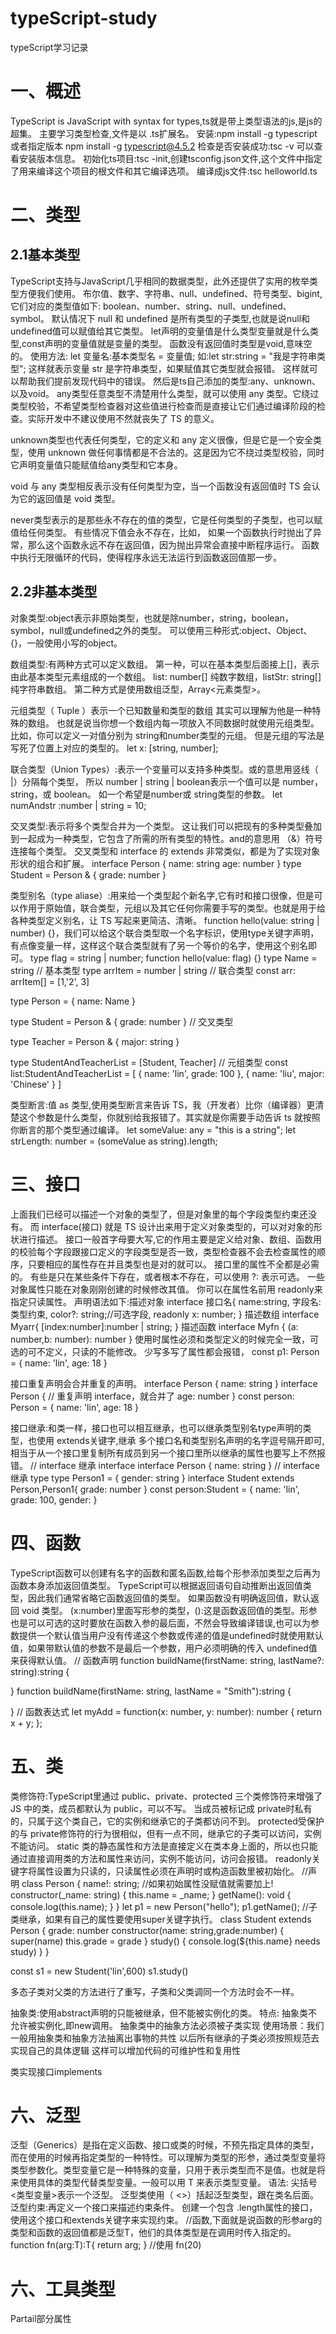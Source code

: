 # typeScript-study
typeScript学习记录
# 一、概述
TypeScript is JavaScript with syntax for types,ts就是带上类型语法的js,是js的超集。
主要学习类型检查,文件是以 .ts扩展名。
安装:npm install -g typescript 或者指定版本 npm install -g typescript@4.5.2
检查是否安装成功:tsc -v 可以查看安装版本信息。
初始化ts项目:tsc -init,创建tsconfig.json文件,这个文件中指定了用来编译这个项目的根文件和其它编译选项。 
编译成js文件:tsc helloworld.ts

# 二、类型
## 2.1基本类型
TypeScript支持与JavaScript几乎相同的数据类型，此外还提供了实用的枚举类型方便我们使用。 
布尔值、数字、字符串、null、undefined、符号类型、bigint,它们对应的类型值如下:
boolean、number、string、null、undefined、symbol。
默认情况下 null 和 undefined 是所有类型的子类型,也就是说null和undefined值可以赋值给其它类型。
let声明的变量值是什么类型变量就是什么类型,const声明的变量值就是变量的类型。
函数没有返回值时类型是void,意味空的。
使用方法:
let 变量名:基本类型名 = 变量值;
如:let str:string = "我是字符串类型";
这样就表示变量  str 是字符串类型，如果赋值其它类型就会报错。
这样就可以帮助我们提前发现代码中的错误。
然后是ts自己添加的类型:any、unknown、以及void。
any类型任意类型不清楚用什么类型，就可以使用 any 类型。它绕过类型校验，不希望类型检查器对这些值进行检查而是直接让它们通过编译阶段的检查。实际开发中不建议使用不然就丧失了 TS 的意义。

unknown类型也代表任何类型，它的定义和 any 定义很像，但是它是一个安全类型，使用 unknown 做任何事情都是不合法的。这是因为它不绕过类型校验，同时它声明变量值只能赋值给any类型和它本身。

void 与 any 类型相反表示没有任何类型为空，当一个函数没有返回值时 TS 会认为它的返回值是 void 类型。

never类型表示的是那些永不存在的值的类型，它是任何类型的子类型，也可以赋值给任何类型。
有些情况下值会永不存在，比如，
    如果一个函数执行时抛出了异常，那么这个函数永远不存在返回值，因为抛出异常会直接中断程序运行。
    函数中执行无限循环的代码，使得程序永远无法运行到函数返回值那一步。


## 2.2非基本类型
对象类型:object表示非原始类型，也就是除number，string，boolean，symbol，null或undefined之外的类型。
可以使用三种形式:object、Object、{}，一般使用小写的object。

数组类型:有两种方式可以定义数组。 
第一种，可以在基本类型后面接上[]，表示由此基本类型元素组成的一个数组。
list: number[] 纯数字数组，listStr: string[] 纯字符串数组。
第二种方式是使用数组泛型，Array<元素类型>。

元组类型（ Tuple ）表示一个已知数量和类型的数组 其实可以理解为他是一种特殊的数组。
也就是说当你想一个数组内每一项放入不同数据时就使用元组类型。
比如，你可以定义一对值分别为 string和number类型的元组。
但是元组的写法是写死了位置上对应的类型的。
let x: [string, number];

联合类型（Union Types）:表示一个变量可以支持多种类型。或的意思用竖线（ |）分隔每个类型，
所以 number | string | boolean表示一个值可以是 number， string，或 boolean。
如一个希望是number或 string类型的参数。
let numAndstr :number | string = 10;

交叉类型:表示将多个类型合并为一个类型。 这让我们可以把现有的多种类型叠加到一起成为一种类型，它包含了所需的所有类型的特性。and的意思用 （&）符号连接每个类型。
交叉类型和 interface 的 extends 非常类似，都是为了实现对象形状的组合和扩展。
interface Person {
    name: string
    age: number
}
type Student = Person & { grade: number }

类型别名（type aliase）:用来给一个类型起个新名字,它有时和接口很像，但是可以作用于原始值，联合类型，元组以及其它任何你需要手写的类型。也就是用于给各种类型定义别名，让 TS 写起来更简洁、清晰。
function hello(value: string | number) {}，我们可以给这个联合类型取一个名字标识，使用type关键字声明，有点像变量一样，这样这个联合类型就有了另一个等价的名字，使用这个别名即可。
type flag = string | number;
function hello(value: flag) {}
type Name = string                              // 基本类型
type arrItem = number | string                  // 联合类型
const arr: arrItem[] = [1,'2', 3]

type Person = { 
  name: Name 
}

type Student = Person & { grade: number  }       // 交叉类型

type Teacher = Person & { major: string  } 

type StudentAndTeacherList = [Student, Teacher]  // 元组类型
const list:StudentAndTeacherList = [
  { name: 'lin', grade: 100 }, 
  { name: 'liu', major: 'Chinese' }
]

类型断言:值 as 类型,使用类型断言来告诉 TS，我（开发者）比你（编译器）更清楚这个参数是什么类型，你就别给我报错了。其实就是你需要手动告诉 ts 就按照你断言的那个类型通过编译。
let someValue: any = "this is a string";
let strLength: number = (someValue as string).length;

# 三、接口
上面我们已经可以描述一个对象的类型了，但是对象里的每个字段类型约束还没有。
而 interface(接口) 就是 TS 设计出来用于定义对象类型的，可以对对象的形状进行描述。
接口一般首字母要大写,它的作用主要是定义给对象、数组、函数用的校验每个字段跟接口定义的字段类型是否一致，类型检查器不会去检查属性的顺序，只要相应的属性存在并且类型也是对的就可以。
接口里的属性不全都是必需的。 有些是只在某些条件下存在，或者根本不存在，可以使用 ?: 表示可选。
一些对象属性只能在对象刚刚创建的时候修改其值。 你可以在属性名前用 readonly来指定只读属性。
声明语法如下:描述对象
interface 接口名{
  name:string,
  字段名:类型约束,
  color?: string;//可选字段,
  readonly x: number;
}
描述数组
interface Myarr{
  [index:number]:number | string;
}
描述函数
interface Myfn {
  (a: number,b: number): number
} 
使用时属性必须和类型定义的时候完全一致，可选的可不定义，只读的不能修改。
少写多写了属性都会报错，
const p1: Person = {
    name: 'lin',
    age: 18
}

接口重复声明会合并重复的声明。
interface Person {
    name: string
}
interface Person {         // 重复声明 interface，就合并了
    age: number
}
const person: Person = {
    name: 'lin',
    age: 18
}

接口继承:和类一样，接口也可以相互继承，也可以继承类型别名type声明的类型，也使用 extends关键字,继承 多个接口名和类型别名声明的名字逗号隔开即可,相当于从一个接口里复制所有成员到另一个接口里所以继承的属性也要写上不然报错。
// interface 继承 interface
interface Person { 
  name: string 
}
// interface 继承 type
type Person1 = { 
  gender: string 
}
interface Student extends Person,Person1{ 
  grade: number 
}
const person:Student = {
  name: 'lin',
  grade: 100,
  gender: 
}

# 四、函数
TypeScript函数可以创建有名字的函数和匿名函数,给每个形参添加类型之后再为函数本身添加返回值类型。
TypeScript可以根据返回语句自动推断出返回值类型，因此我们通常省略它函数返回值的类型。
如果函数没有明确返回值，默认返回 void 类型。
(x:number)里面写形参的类型，():这是函数返回值的类型。形参也是可以可选的这时要放在函数入参的最后面，不然会导致编译错误,也可以为参数提供一个默认值当用户没有传递这个参数或传递的值是undefined时就使用默认值，如果带默认值的参数不是最后一个参数，用户必须明确的传入 undefined值来获得默认值。
// 函数声明
function buildName(firstName: string, lastName?: string):string {

}
function buildName(firstName: string, lastName = "Smith"):string  {

}
// 函数表达式
let myAdd = function(x: number, y: number): number { return x + y; };

# 五、类
类修饰符:TypeScript里通过 public、private、protected 三个类修饰符来增强了 JS 中的类，成员都默认为 public，可以不写。
当成员被标记成 private时私有的，只属于这个类自己，它的实例和继承它的子类都访问不到。
protected受保护的与 private修饰符的行为很相似，但有一点不同，继承它的子类可以访问，实例不能访问。
static 类的静态属性和方法是直接定义在类本身上面的，所以也只能通过直接调用类的方法和属性来访问，实例不能访问，访问会报错。
readonly关键字将属性设置为只读的，只读属性必须在声明时或构造函数里被初始化。 
//声明
class Person {
  name!: string; //如果初始属性没赋值就需要加上!
  constructor(_name: string) {
    this.name = _name;
  }
  getName(): void {
    console.log(this.name);
  }
}
let p1 = new Person("hello");
p1.getName();
//子类继承，如果有自己的属性要使用super关键字执行。
class Student extends Person {
  grade: number
  constructor(name: string,grade:number) {
      super(name)
      this.grade = grade
  }
  study() {
      console.log(${this.name} needs study)
  }
}

const s1 = new Student('lin',600)
s1.study()

多态子类对父类的方法进行了重写，子类和父类调同一个方法时会不一样。

抽象类:使用abstract声明的只能被继承，但不能被实例化的类。
特点:
  抽象类不允许被实例化,即new调用。
  抽象类中的抽象方法必须被子类实现
使用场景：我们一般用抽象类和抽象方法抽离出事物的共性 以后所有继承的子类必须按照规范去实现自己的具体逻辑 这样可以增加代码的可维护性和复用性

类实现接口implements


# 六、泛型
泛型（Generics）是指在定义函数、接口或类的时候，不预先指定具体的类型，而在使用的时候再指定类型的一种特性。可以理解为类型的形参，通过类型变量将类型参数化。类型变量它是一种特殊的变量，只用于表示类型而不是值。也就是将来使用具体的类型代替类型变量。一般可以用 T 来表示类型变量。
语法:
尖括号 <类型变量>表示一个泛型。
泛型类使用（ <>）括起泛型类型，跟在类名后面。
泛型约束:再定义一个接口来描述约束条件。 创建一个包含 .length属性的接口，使用这个接口和extends关键字来实现约束。
//函数,下面就是说函数的形参arg的类型和函数的返回值都是泛型T，他们的具体类型是在调用时传入指定的。
function  fn<T>(arg:T):T{
  return arg;
}
//使用
fn<number>(20)


# 六、工具类型
Partail部分属性








